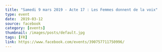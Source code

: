 ```yaml
---
title: "Samedi 9 mars 2019 - Acte 17 : Les Femmes donnent de la voix"
type: event
date:  2019-03-12
source: facebook
category: [events]
thumbnail: /images/posts/default.jpg
tags: [FR]
link: https://www.facebook.com/events/390757711750996/
---
```

